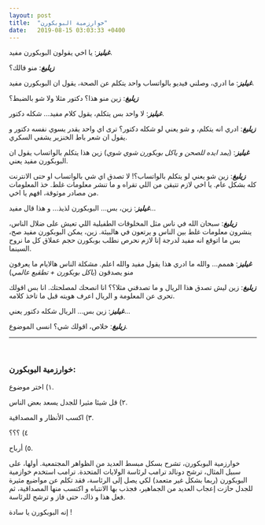 ```yaml
---
layout: post
title:  "خوارزمية البوبكورن"
date:   2019-08-15 03:03:33 +0400
---
```


***غيليز***: يا اخي يقولون البوبكورن مفيد.

***زيليغ***: منو قالك؟

***غيليز***: ما ادري، وصلني فيديو بالواتساب واحد يتكلم عن الصحة، يقول ان البوبكورن مفيد.

***زيليغ***: زين منو هذا؟ دكتور مثلا ولا شو بالضبط؟

***غيليز***: لا واحد بس يتكلم، يقول كلام مفيد... شكله دكتور.

***زيليغ***: ادري انه يتكلم، و شو يعني لو شكله دكتور؟ ترى اي واحد يقدر يسوي نفسه دكتور و يقول ان شعر باط الخنزير يشفي السكري.

***غيليز***: (*يمد ايده للصحن و ياكل بوبكورن شوي شوي*) زين هذا يتكلم بالواتساب يقول ان البوبكورن مفيد يعني.

***زيليغ***: زين شو يعني لو يتكلم بالواتساب؟! لا تصدق اي شي بالواتساب او حتى الانترنت كله بشكل عام. يا اخي لازم تتيقن من اللي تقراه و ما تنشر معلومات غلط. خذ المعلومات من مصادر موثوقة، افهم يا اخي.

***غيليز***: زين، بس... البوبكورن لذيذ... و هذا قال مفيد...

***زيليغ***: سبحان الله في ناس مثل المخلوقات الطفيلية اللي تعيش على ضلال الناس، ينشرون معلومات غلط بين الناس و يرتعون في هالبيئة. زين، يمكن البوبكورن مفيد صح، بس ما اتوقع انه مفيد لدرجة إنا لازم نحرص نطلب بوبكورن حجم عملاق كل ما نروح السينما.

***غيليز***: هممم... والله ما ادري هذا يقول مفيد والله اعلم. مشكلة الناس هالايام ما يعرفون منو يصدقون (*ياكل بوبكورن + تطقيع عالمي*)

***زيليغ***: زين ليش تصدق هذا الريال و ما تصدقني مثلا؟؟ انا انصحك لمصلحتك. انا بس اقولك تحرى عن المعلومة و الريال اعرف هويته قبل ما تاخذ كلامه.

***غيليز***: زين بس... الريال شكله دكتور يعني...

***زيليغ***: خلاص، اقولك شي؟ انسى الموضوع.

---
&nbsp;

### خوارزمية البوبكورن:

١) اختر موضوع.

٢) قل شيئا مثيرا للجدل يسعد بعض الناس.

٣) اكسب الأنظار و المصداقية.

٤) ؟؟؟

٥) أرباح.

خوارزمية البوبكورن، تشرح بسكل مبسط العديد من الظواهر المجتمعية. أولها، على سبيل المثال، ترشح دونالد ترامب لرئاسة الولايات المتحدة. ترامب استخدم خوازمية البوبكورن (ربما بشكل غير متعمد) لكي يصل إلى الرئاسة، فقد تكلم عن مواضيع مثيرة للجدل حازت إعجاب العديد من الجماهير، فجذب بها الانتباه و اكتسب منها المصداقية، ثم فعل هذا و ذاك، حتى فاز و ترشح للرئاسة.

إنه البوبكورن يا سادة !